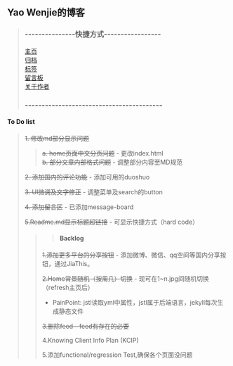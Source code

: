 ## Yao Wenjie的博客
> ### ---------------快捷方式-----------------
>
> [主页](http://yaowenjie.github.io) <br/>
> [归档](http://yaowenjie.github.io/categories) <br/>
> [标签](http://yaowenjie.github.io/tags) <br/>
> [留言板](http://yaowenjie.github.io/message-board) <br/>
> [关于作者](http://yaowenjie.github.io/about-author)
>
> ### -----------------------------------------


####  To Do list
> ~~1. 修改md部分显示问题~~
>>  ~~a. home页面中文分页问题~~ - 更改index.html <br/>
>>  ~~b. 部分文章内部格式问题~~ - 调整部分内容至MD规范
>
> ~~2. 添加国内的评论功能~~ - 添加可用的duoshuo
>
> ~~3. UI微调及文字修正~~ - 调整菜单及search的button
>
> ~~4. 添加留言区~~ - 已添加message-board
>
> ~~5.Readme.md显示标题超链接~~ - 可显示快捷方式（hard code）
>
>>> #### Backlog
>>
>> ~~1.添加更多平台的分享按钮~~ - 添加微博、微信、qq空间等国内分享按钮，通过JiaThis。
>>
>> ~~2.Home背景随机（按周几）切换~~ - 现可在1~n.jpg间随机切换（refresh主页后） <br/>
>> - PainPoint: jstl读取yml中属性，jstl属于后端语言，jekyll每次生成静态文件
>>
>> ~~3.删除feed - feed有存在的必要~~
>>
>> 4.Knowing Client Info Plan (KCIP)
>>
>> 5.添加functional/regression Test,确保各个页面没问题
